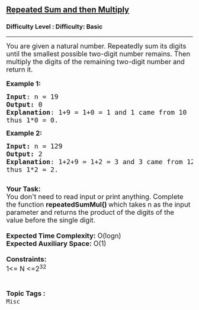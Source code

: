 <h2><a href="https://www.geeksforgeeks.org/problems/repated-sum-and-then-multiply1046/1?page=30&difficulty=Basic&status=unsolved,attempted&sortBy=accuracy">Repeated Sum and then Multiply</a></h2><h3>Difficulty Level : Difficulty: Basic</h3><hr><div class="problems_problem_content__Xm_eO"><p><span style="font-size:18px">You are given a natural number. Repeatedly sum its digits until the smallest possible two-digit number remains. Then multiply the digits of the remaining two-digit number and return it.</span><br>
<br>
<span style="font-size:18px"><strong>Example 1:</strong></span></p>

<pre><span style="font-size:18px"><strong>Input</strong>: n = 19
<strong>Output:</strong>&nbsp;0&nbsp;
<strong>Explanation</strong>: 1+9 = 1+0 = 1 and 1 came from 10 
thus 1*0 = 0.</span>
</pre>

<p><span style="font-size:18px"><strong>Example 2:</strong></span></p>

<pre><span style="font-size:18px"><strong>Input: </strong>n = 129
<strong>Output:&nbsp;</strong>2
<strong>Explanation</strong>: 1+2+9 = 1+2 = 3 and 3 came from 12
thus 1*2 = 2.
</span></pre>

<p><br>
<span style="font-size:18px"><strong>Your Task:&nbsp;&nbsp;</strong><br>
You don't need to read input or print anything. Complete the function <strong>repeatedSumMul()&nbsp;</strong>which takes n&nbsp;as the input parameter and returns the product of the digits of the value before the single digit.<br>
<br>
<strong>Expected Time Complexity:</strong> O(logn)<br>
<strong>Expected Auxiliary Space:</strong> O(1)<br>
<br>
<strong>Constraints:</strong><br>
1&lt;= N&nbsp;&lt;=2<sup>32</sup></span></p>
</div><br><p><span style=font-size:18px><strong>Topic Tags : </strong><br><code>Misc</code>&nbsp;